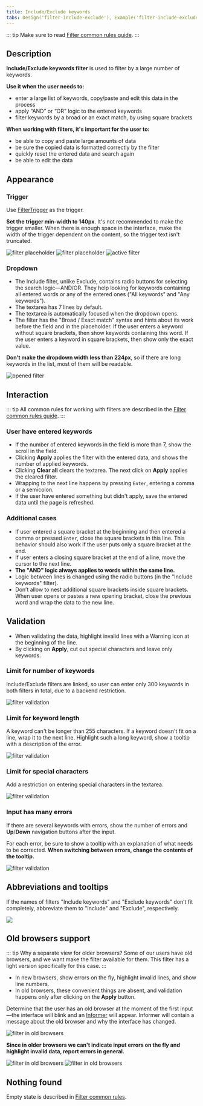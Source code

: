 ```yaml
---
title: Include/Exclude keywords
tabs: Design('filter-include-exclude'), Example('filter-include-exclude-code')
---
```


::: tip
Make sure to read [Filter common rules guide](/filter-group/filter-rules/filter-rules).
:::

## Description

**Include/Exclude keywords filter** is used to filter by a large number of keywords.

**Use it when the user needs to:**

- enter a large list of keywords, copy/paste and edit this data in the process
- apply “AND” or “OR” logic to the entered keywords
- filter keywords by a broad or an exact match, by using square brackets

**When working with filters, it's important for the user to:**

- be able to copy and paste large amounts of data
- be sure the copied data is formatted correctly by the filter
- quickly reset the entered data and search again
- be able to edit the data

## Appearance

### Trigger

Use [FilterTrigger](/components/filter-trigger/filter-trigger) as the trigger.

**Set the trigger min-width to 140px**. It's not recommended to make the trigger smaller. When there is enough space in the interface, make the width of the trigger dependent on the content, so the trigger text isn't truncated.

![filter placeholder](static/placeholder-include.png)
![filter placeholder](static/placeholder-exclude.png)
![active filter](static/active-include-exclude.png)

### Dropdown

- The Include filter, unlike Exclude, contains radio buttons for selecting the search logic—AND/OR. They help looking for keywords containing all entered words or any of the entered ones ("All keywords" and "Any keywords").
- The textarea has 7 lines by default.
- The textarea is automatically focused when the dropdown opens.
- The filter has the "Broad / Exact match" syntax and hints about its work before the field and in the placeholder. If the user enters a keyword without square brackets, then show keywords containing this word. If the user enters a keyword in square brackets, then show only the exact value.

**Don't make the dropdown width less than 224px**, so if there are long keywords in the list, most of them will be readable.

![opened filter](static/opened-include-exclude.png)

## Interaction

::: tip
All common rules for working with filters are described in the [Filter common rules guide](/filter-group/filter-rules/filter-rules).
:::

### User have entered keywords

- If the number of entered keywords in the field is more than 7, show the scroll in the field.
- Clicking **Apply** applies the filter with the entered data, and shows the number of applied keywords.
- Clicking **Clear all** clears the textarea. The next click on **Apply** applies the cleared filter.
- Wrapping to the next line happens by pressing `Enter`, entering a comma or a semicolon.
- If the user have entered something but didn't apply, save the entered data until the page is refreshed.

### Additional cases

- If user entered a square bracket at the beginning and then entered a comma or pressed `Enter`, close the square brackets in this line. This behavior should also work if the user puts only a square bracket at the end.
- If user enters a closing square bracket at the end of a line, move the cursor to the next line.
- **The "AND" logic always applies to words within the same line.**
- Logic between lines is changed using the radio buttons (in the "Include keywords" filter).
- Don’t allow to nest additional square brackets inside square brackets. When user opens or pastes a new opening bracket, close the previous word and wrap the data to the new line.

## Validation

- When validating the data, highlight invalid lines with a Warning icon at the beginning of the line.
- By clicking on **Apply**, cut out special characters and leave only keywords.

### Limit for number of keywords

Include/Exclude filters are linked, so user can enter only 300 keywords in both filters in total, due to a backend restriction.

![filter validation](static/validation-1.png)

### Limit for keyword length

A keyword can't be longer than 255 characters. If a keyword doesn't fit on a line, wrap it to the next line. Highlight such a long keyword, show a tooltip with a description of the error.

![filter validation](static/validation-2.png)

### Limit for special characters

Add a restriction on entering special characters in the textarea.

![filter validation](static/validation-3.png)

### Input has many errors

If there are several keywords with errors, show the number of errors and **Up**/**Down** navigation buttons after the input.

For each error, be sure to show a tooltip with an explanation of what needs to be corrected. **When switching between errors, change the contents of the tooltip.**

![filter validation](static/many-errors.png)

## Abbreviations and tooltips

If the names of filters "Include keywords" and "Exclude keywords" don’t fit completely, abbreviate them to "Include" and "Exclude", respectively.

![](static/active-include-exclude.png)

## Old browsers support

::: tip Why a separate view for older browsers?
Some of our users have old browsers, and we want make the filter available for them. This filter has a light version specifically for this case.
:::

- In new browsers, show errors on the fly, highlight invalid lines, and show line numbers.
- In old browsers, these convenient things are absent, and validation happens only after clicking on the **Apply** button.

Determine that the user has an old browser at the moment of the first input—the interface will blink and an [Informer](../../patterns/informer/informer.md) will appear. Informer will contain a message about the old browser and why the interface has changed.

![filter in old browsers](static/old-browser-1.png)

**Since in older browsers we can't indicate input errors on the fly and highlight invalid data, report errors in general.**

![filter in old browsers](static/old-browser-2.png)
![filter in old browsers](static/old-browser-3.png)

## Nothing found

Empty state is described in [Filter common rules](/filter-group/filter-rules/filter-rules).

